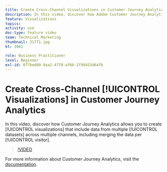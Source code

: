 ```yaml
---
title: Create Cross-Channel Visualizations in Customer Journey Analytics
description: In this video, discover how Adobe Customer Journey Analytics allows you to create visualizations that include data from multiple data sets across multiple channels, including merging the data per visitor.
feature: Visualizations
topics: 
activity: use
doc-type: feature video
team: Technical Marketing
thumbnail: 31771.jpg
kt: 3961

role: Business Practitioner
level: Beginner
exl-id: 077bed60-9aa2-47f9-af66-2f99453d64fb
---
```

# Create Cross-Channel [!UICONTROL Visualizations] in Customer Journey Analytics

In this video, discover how Customer Journey Analytics allows you to create [!UICONTROL visualizations] that include data from multiple [!UICONTROL datasets] across multiple channels, including merging the data per [!UICONTROL visitor].

>[!VIDEO](https://video.tv.adobe.com/v/31771/?quality=12)

For more information about Customer Journey Analytics, visit the [documentation](https://docs.adobe.com/content/help/en/analytics-platform/using/cja-landing.html).
